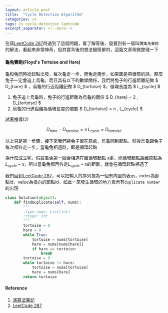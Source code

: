 ```yaml
---
layout: article_post
title:  "Cycle Detection Algorithm"
categories: cs
tags: cs cycle-detection leetcode
excerpt_separator: <!--more-->
---
```


在寫[LeetCode 287](https://leetcode.com/problems/find-the-duplicate-number/)時遇到了這個問題，看了解答後，發覺到有一個叫做`龜兔賽跑`的解法，看起來非常神奇，但其實背後的想法蠻簡單的，這篇文章稍微整理一下

<!--more-->

#### 龜兔賽跑(Floyd's Tortoise and Hare)

龜和兔同時從起點出發，每次龜走一步，而兔走兩步，如果圖是帶循環的話，那麼兔子一定會追上烏龜，而且具有以下的數學關係，我們將兔子的行進距離記做 $ D_{hare} $ ，烏龜的行近距離記做 $ D_{tortoise} $，循環長度為 $ L_{cycle} $

1. 兔子追上烏龜時，兔子的行進距離為烏龜的兩倍 $ D_{hare} = 2 \, D_{tortoise} $
2. 烏龜的行進距離為循環長度的倍數 $ D_{tortoise} = n \, L_{cycle} $

試著推導(2) 

$$ D_{hare} - D_{tortoise} = n \, L_{cycle} = D_{tortoise} $$

以上只是第一步驟，接下來我們將兔子留在原處，烏龜回到起點，然後烏龜跟兔子每次都各走一步，當龜兔相遇時，即是循環起點

為什麼成立呢，假設龜兔第一回合相遇在離循環起點 $x$處，而循環起點距離原點為 $L_{cycle} - x$，所以當龜兔都再各走$L_{cycle} - x$的距離，就會在循環起點相遇了

我們回到[LeetCode 287](https://leetcode.com/problems/find-the-duplicate-number/)，可以把輸入的序列視為一個有向圖的表示，index為節點id，value為指向的節點id，如此一來發生循環的地方表示有`duplicate number`的出現

```python
class Solution(object):
    def findDuplicate(self, nums):
        """
        :type nums: List[int]
        :rtype: int
        """
        tortoise = 0
        hare = 0
        while True:
            tortoise = nums[tortoise]
            hare = nums[nums[hare]]
            if hare == tortoise:
                break
        tortoise = 0
        while tortoise != hare:
            tortoise = nums[tortoise]
            hare = nums[hare]
        return tortoise
```

#### Reference

1. [演算法筆記](http://www.csie.ntnu.edu.tw/~u91029/Function.html)
2. [LeetCode 287](https://leetcode.com/problems/find-the-duplicate-number/)

